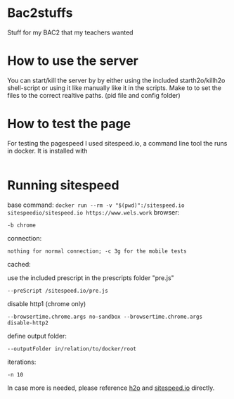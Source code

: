# Bac2stuffs
Stuff for my BAC2 that my teachers wanted
# How to use the server
You can start/kill the server by by either using the included starth2o/killh2o shell-script or using it like manually like it in the scripts. Make to to set the files to the correct realtive paths. (pid file and config folder)
# How to test the page
For testing the pagespeed I used sitespeed.io, a command line tool the runs in docker. It is installed with
```$ docker pull sitespeedio/sitespeed.io
```
# Running sitespeed
base command:
```docker run --rm -v "$(pwd)":/sitespeed.io sitespeedio/sitespeed.io https://www.wels.work```
browser:

```-b chrome```

connection:

```nothing for normal connection; -c 3g for the mobile tests```

cached:

use the included prescript in the prescripts folder "pre.js"

```--preScript /sitespeed.io/pre.js```

disable http1 (chrome only)

```--browsertime.chrome.args no-sandbox --browsertime.chrome.args disable-http2```

define output folder:

```--outputFolder in/relation/to/docker/root```

iterations:

```-n 10```

In case more is needed, please reference [h2o](https://h2o.examp1e.net/) and [sitespeed.io](https://www.sitespeed.io) directly.
